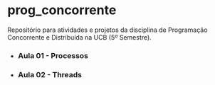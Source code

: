 # prog_concorrente
Repositório para atividades e projetos da disciplina de Programação Concorrente e Distribuída na UCB (5º Semestre).

- ### Aula 01 - Processos
- ### Aula 02 - Threads